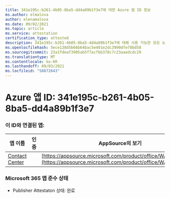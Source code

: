 ```yaml
---
title: 341e195c-b261-4b05-8ba5-dd4a89b1f3e7에 대한 Azure 앱 ID 정보
ms.author: elmalova
author: elenamalova
ms.date: 09/02/2021
ms.topic: article
ms.service: attestation
certification_type: attested
description: 341e195c-b261-4b05-8ba5-dd4a89b1f3e7에 대해 사용 가능한 모든 보안 및 규정 준수 정보입니다.
ms.openlocfilehash: 5ece138d5b66b64bac5e401e2dc3990dfe78bd58
ms.sourcegitcommit: 23a1fdeaf3905ab5f7acfbb378c7c23aaedcdc29
ms.translationtype: MT
ms.contentlocale: ko-KR
ms.lasthandoff: 09/03/2021
ms.locfileid: "58872643"
---
```

# <a name="azure-app-id-341e195c-b261-4b05-8ba5-dd4a89b1f3e7"></a>Azure 앱 ID: 341e195c-b261-4b05-8ba5-dd4a89b1f3e7


### <a name="apps-associated-with-this-id"></a>이 ID와 연결된 앱:
| **앱 이름** | **인증** | **AppSource의 보기** |
|--------------|---------------|-----------------------|
| [Contact Center](https://docs.microsoft.com/microsoft-365-app-certification/forward/WA200001428) |  | [https://appsource.microsoft.com/product/office/WA200001428](https://appsource.microsoft.com/product/office/WA200001428) |

### <a name="microsoft-365-app-compliance-status"></a>Microsoft 365 앱 준수 상태
- Publisher Attestaton 상태: 완료

